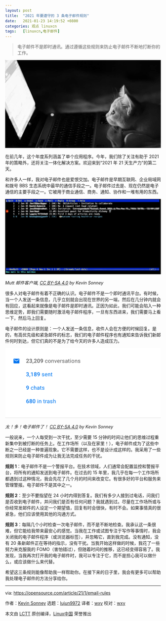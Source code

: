 ```yaml
---
layout: post
title:	"2021 年要遵守的 3 条电子邮件规则"
date:	2021-01-23 14:19:52 +0800 
categories:	观点 linuxcn 
tags:	[linuxcn,电子邮件]
---
```




> 
> 电子邮件不是即时通讯。通过遵循这些规则来防止电子邮件不断地打断你的工作。
> 
> 
> 


![](/Asserts/Images/album/202101/23/141931hsgz7762jn960nmh.jpg "email or newsletters via inbox and browser")


在前几年，这个年度系列涵盖了单个应用程序。今年，我们除了关注有助于 2021 年的策略外，还将关注一体化解决方案。欢迎来到“2021 年 21 天生产力”的第二天。


和许多人一样，我对电子邮件也是爱恨交加。电子邮件是早期互联网、企业局域网和拨号 BBS 生态系统中最早的通信手段之一。电子邮件过去是、现在仍然是电子通信的主要手段之一。它被用于商业通信、商务、通知、协作和一堆有用的东西。


![Mutt 电子邮件客户端](/Asserts/Images/album/202101/23/141954j0hx33x9x08c0x58.png "Mutt email client")


*Mutt 邮件客户端, [CC BY-SA 4.0](https://creativecommons.org/licenses/by-sa/4.0/) by Kevin Sonney*


很多人对电子邮件有着不正确的认识。电子邮件不是一个即时通讯平台。有时候，当一个人发送一条信息，几乎立刻就会出现在世界的另一端，然后在几分钟内就会有回应，这看起来就像是电子邮件是即时通讯。正因为如此，我们可能会陷入一种思维定势，即我们需要随时激活电子邮件程序，一旦有东西进来，我们需要马上看一下，然后马上回复。


电子邮件的设计原则是：一个人发送一条信息，收件人会在方便的时候回复。是的，有高优先级和紧急邮件的标志，我们的电子邮件程序也有通知来告诉我们新邮件何时到达，但它们真的不是为了给今天的许多人造成压力。


![太多的电子邮件](/Asserts/Images/album/202101/23/141954wwpakpz2epprnace.png "So many emails")


*太！多！电子邮件了！ [CC BY-SA 4.0](https://creativecommons.org/licenses/by-sa/4.0/) by Kevin Sonney*


一般说来，一个人每受到一次干扰，至少需要 15 分钟的时间让他们的思维过程重新集中到被打断的任务上。在工作场所（以及在家里！），电子邮件成为了这些中断之一已经是一种普遍现象。它不需要这样，也不是设计成这样的。我采用了一些规则来防止电子邮件成为让我无法完成任务的干扰。


**规则 1**：电子邮件不是一个警报平台。在技术领域，人们通常会配置监控和警报平台，将所有的通知发送到电子邮件。在过去的 15 年里，我几乎在每一个工作场所都遇到过这种情况，我会先花了几个月的时间来改变它。有很多好的平台和服务来管理警报。电子邮件不是其中之一。


**规则 2**：至少不要指望在 24 小时内得到答复。我们有多少人接到过电话，问我们是否收到电子邮件，并问我们是否有任何问题？我就遇到过。尽量在工作场所或与你经常发邮件的人设定一个期望值，回复有时会很快，有时不会。如果事情真的很紧急，他们应该使用其他的沟通方式。


**规则 3**：每隔几个小时检查一次电子邮件，而不是不断地检查。我承认这一条很难，但它能给我带来最安心的感觉。当我在工作或试图专注于写作等事情时，我会关闭我的电子邮件程序（或浏览器标签），并忽略它，直到我完成。没有通知，没有 20 条新邮件正在等待的指示，没有干扰。当我开始这样做的时候，我花了一些努力来克服我的 FOMO（害怕错过），但随着时间的推移，这已经变得容易了。我发现，当我再次打开我的电子邮件时，我可以专注于它，而不是担心我可以做什么，或应该做什么来代替。


希望这三条规则能像帮助我一样帮助你。在接下来的日子里，我会有更多可以帮助我处理电子邮件的方法分享给你。




---


via: <https://opensource.com/article/21/1/email-rules>


作者：[Kevin Sonney](https://opensource.com/users/ksonney) 选题：[lujun9972](https://github.com/lujun9972) 译者：[wxy](https://github.com/wxy) 校对：[wxy](https://github.com/wxy)


本文由 [LCTT](https://github.com/LCTT/TranslateProject) 原创编译，[Linux中国](https://linux.cn/) 荣誉推出
